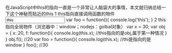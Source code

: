 在JavaScript中this的指向一直是一个非常让人脑袋大的事情，本文就归纳总结一下这个神秘而贴近的this
1 this指向直接调用函数的物件
        <input type='text' name = 'this' value = 'this' onclick='foo()' />
        var foo  = function(){
            console.log('this');
        }
2 this指向全局物件（浏览器中：window；nodejs：golbal对象）
        var x = 30;
        var obj = {
            x: 20,
            f: function(){
                console.log(this.x); //this指向的是obj,属于第一种情况
            }
        }
        obj.f(); //20
        var foo = function(){
            console.log(this.x); //thi是指向的是window
        }
        foo(); //30
